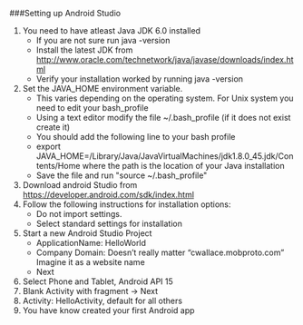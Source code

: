 
###Setting up Android Studio

1. You need to have atleast Java JDK 6.0 installed
	- If you are not sure run java -version
	- Install the latest JDK from http://www.oracle.com/technetwork/java/javase/downloads/index.html
	- Verify your installation worked by running java -version
2. Set the JAVA_HOME environment variable.
	- This varies depending on the operating system. For Unix system you need to edit your bash_profile
	- Using a text editor modify the file ~/.bash_profile (if it does not exist create it)
	-  You should add the following line to your bash profile
	- export JAVA_HOME=/Library/Java/JavaVirtualMachines/jdk1.8.0_45.jdk/Contents/Home where the path is the location of your Java installation
	- Save the file and run "source ~/.bash_profile"
3. Download android Studio from https://developer.android.com/sdk/index.html
4. Follow the following instructions for installation options:
	- Do not import settings.
	- Select standard settings for installation
5. Start a new Android Studio Project
	- ApplicationName: HelloWorld
	- Company Domain: Doesn’t really matter “cwallace.mobproto.com” Imagine it as a website name
	- Next
6. Select Phone and Tablet, Android API 15
8.  Blank Activity with fragment -> Next
9. Activity: HelloActivity, default for all others
10. You have know created your first Android app
